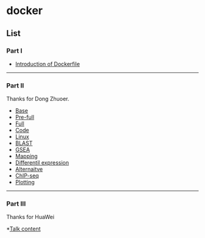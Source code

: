 # docker

## List

### Part I
* [Introduction of Dockerfile](dockerfile/1_introduction.md)
---------

### Part II
Thanks for Dong Zhuoer.

* [Base](dockerfile/a_base.md)
* [Pre-full](dockerfile/m_Pre-full.md)
* [Full](dockerfile/b_full.md)
* [Code](dockerfile/c_code.md)
* [Linux](dockerfile/l_linux.md)
* [BLAST](dockerfile/f_blast.md)
* [GSEA](dockerfile/g_gsea.md)
* [Mapping](dockerfile/h_mapping.md)
* [Differentil expression](dockerfile/i_diff.md)
* [Alternaitve](dockerfile/d_alter.md)
* [ChIP-seq](dockerfile/e_chip.md)
* [Plotting](dockerfile/j_plot.md)

--------
### Part III
Thanks for HuaWei

*[Talk content](dockerfile/2-talk.md)
